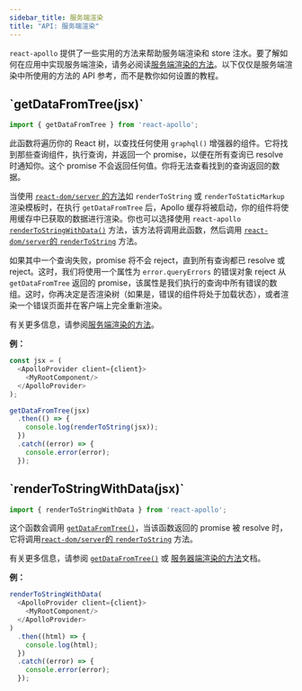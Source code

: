 ```yaml
---
sidebar_title: 服务端渲染
title: "API: 服务端渲染"
---
```


`react-apollo` 提供了一些实用的方法来帮助服务端渲染和 store 注水。要了解如何在应用中实现服务端渲染，请务必阅读[服务端渲染的方法](server-side-rendering.html)。以下仅仅是服务端渲染中所使用的方法的 API 参考，而不是教你如何设置的教程。


<h2 id="getDataFromTree" title="getDataFromTree">`getDataFromTree(jsx)`</h2>

```js
import { getDataFromTree } from 'react-apollo';
```

此函数将遍历你的 React 树，以查找任何使用 `graphql()` 增强器的组件。它将找到那些查询组件，执行查询，并返回一个 promise，以便在所有查询已 resolve 时通知你。这个 promise 不会返回任何值。你将无法查看找到的查询返回的数据。

当使用 [`react-dom/server` 的方法][]如 `renderToString` 或 `renderToStaticMarkup` 渲染模板时，在执行 `getDataFromTree` 后，Apollo 缓存将被启动，你的组件将使用缓存中已获取的数据进行渲染。你也可以选择使用 `react-apollo` [`renderToStringWithData()`](#renderToStringWithData) 方法，该方法将调用此函数，然后调用 [`react-dom/server`的 `renderToString`][] 方法。

如果其中一个查询失败，promise 将不会 reject，直到所有查询都已 resolve 或 reject。这时，我们将使用一个属性为 `error.queryErrors` 的错误对象 reject 从 `getDataFromTree` 返回的 promise，该属性是我们执行的查询中所有错误的数组。这时，你再决定是否渲染树（如果是，错误的组件将处于加载状态），或者渲染一个错误页面并在客户端上完全重新渲染。

有关更多信息，请参阅[服务端渲染的方法](server-side-rendering.html)。

[`react-dom/server` 的方法]: https://facebook.github.io/react/docs/react-dom-server.html
[`react-dom/server`的 `renderToString`]: https://facebook.github.io/react/docs/react-dom-server.html#rendertostring

**例：**

```js
const jsx = (
  <ApolloProvider client={client}>
    <MyRootComponent/>
  </ApolloProvider>
);

getDataFromTree(jsx)
  .then(() => {
    console.log(renderToString(jsx));
  })
  .catch((error) => {
    console.error(error);
  });
```

<h2 id="renderToStringWithData" title="renderToStringWithData">
  `renderToStringWithData(jsx)`
</h2>

```js
import { renderToStringWithData } from 'react-apollo';
```

这个函数会调用 [`getDataFromTree()`](#getDataFromTree)，当该函数返回的 promise 被 resolve 时，它将调用[`react-dom/server`的 `renderToString`][] 方法。

有关更多信息，请参阅 [`getDataFromTree()`](#getDataFromTree) 或 [服务器端渲染的方法](server-side-rendering.html)文档。

[`react-dom/server` 的 `renderToString`]: https://facebook.github.io/react/docs/react-dom-server.html#rendertostring

**例：**

```js
renderToStringWithData(
  <ApolloProvider client={client}>
    <MyRootComponent/>
  </ApolloProvider>
)
  .then((html) => {
    console.log(html);
  })
  .catch((error) => {
    console.error(error);
  });
```
